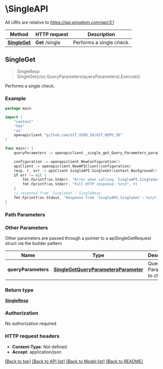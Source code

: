 # \SingleAPI

All URIs are relative to *https://api.pingdom.com/api/3.1*

Method | HTTP request | Description
------------- | ------------- | -------------
[**SingleGet**](SingleAPI.md#SingleGet) | **Get** /single | Performs a single check.



## SingleGet

> SingleResp SingleGet(ctx).QueryParameters(queryParameters).Execute()

Performs a single check.



### Example

```go
package main

import (
	"context"
	"fmt"
	"os"
	openapiclient "github.com/GIT_USER_ID/GIT_REPO_ID"
)

func main() {
	queryParameters := openapiclient._single_get_Query_Parameters_parameter{DNS: openapiclient.NewDNS("pingdom.com", "Type_example", "Expectedip_example", "Nameserver_example")} // SingleGetQueryParametersParameter | Query Parameters to chose (optional)

	configuration := openapiclient.NewConfiguration()
	apiClient := openapiclient.NewAPIClient(configuration)
	resp, r, err := apiClient.SingleAPI.SingleGet(context.Background()).QueryParameters(queryParameters).Execute()
	if err != nil {
		fmt.Fprintf(os.Stderr, "Error when calling `SingleAPI.SingleGet``: %v\n", err)
		fmt.Fprintf(os.Stderr, "Full HTTP response: %v\n", r)
	}
	// response from `SingleGet`: SingleResp
	fmt.Fprintf(os.Stdout, "Response from `SingleAPI.SingleGet`: %v\n", resp)
}
```

### Path Parameters



### Other Parameters

Other parameters are passed through a pointer to a apiSingleGetRequest struct via the builder pattern


Name | Type | Description  | Notes
------------- | ------------- | ------------- | -------------
 **queryParameters** | [**SingleGetQueryParametersParameter**](SingleGetQueryParametersParameter.md) | Query Parameters to chose | 

### Return type

[**SingleResp**](SingleResp.md)

### Authorization

No authorization required

### HTTP request headers

- **Content-Type**: Not defined
- **Accept**: application/json

[[Back to top]](#) [[Back to API list]](../README.md#documentation-for-api-endpoints)
[[Back to Model list]](../README.md#documentation-for-models)
[[Back to README]](../README.md)

